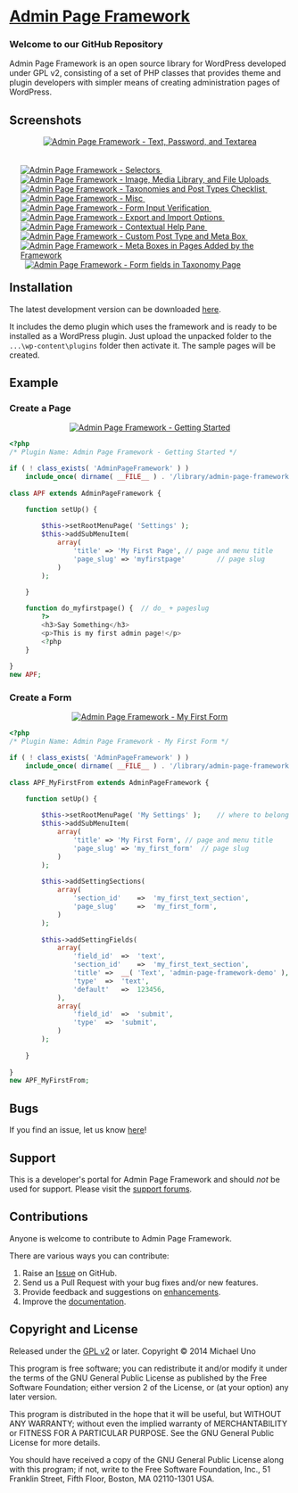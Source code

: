 # [Admin Page Framework](http://wordpress.org/plugins/admin-page-framework/) #

### Welcome to our GitHub Repository

Admin Page Framework is an open source library for WordPress developed under GPL v2, consisting of a set of PHP classes that provides theme and plugin developers with simpler means of creating administration pages of WordPress.

## Screenshots ##

<p align="center">
	<a href="https://lh6.googleusercontent.com/-bR-r0LvjXOQ/UtDfGRngfGI/AAAAAAAABfQ/P3pWFDgJR30/s0/admin_page_framework_v3.png" title="Admin Page Framework - Text, Password, and Textarea">
		<img src="https://lh6.googleusercontent.com/-bR-r0LvjXOQ/UtDfGRngfGI/AAAAAAAABfQ/P3pWFDgJR30/s600/admin_page_framework_v3.png" alt="Admin Page Framework - Text, Password, and Textarea" />
	</a>
</p>

<div style="margin:20px; float:left">
	<a href="https://lh5.googleusercontent.com/-LWGuI2UbX2I/UtDfIzl9VjI/AAAAAAAABgA/7VQzt3ilB4g/s0/admin_page_framework_v3_selectors.png" title="Admin Page Framework - Selectors">
		<img src="https://lh5.googleusercontent.com/-LWGuI2UbX2I/UtDfIzl9VjI/AAAAAAAABgA/7VQzt3ilB4g/s144/admin_page_framework_v3_selectors.png" alt="Admin Page Framework - Selectors" />
	</a>
	&nbsp;
	<a href="https://lh5.googleusercontent.com/-8AZyx8CRl0E/UtDfILtczJI/AAAAAAAABfw/ngiUiLKwnb8/s0/admin_page_framework_v3_files.png" title="Admin Page Framework - Image, Media Library, and File Uploads">
		<img src="https://lh5.googleusercontent.com/-8AZyx8CRl0E/UtDfILtczJI/AAAAAAAABfw/ngiUiLKwnb8/s144/admin_page_framework_v3_files.png" alt="Admin Page Framework - Image, Media Library, and File Uploads" />
	</a>
	&nbsp;
	<a href="https://lh4.googleusercontent.com/-D4EqxHNoZf8/UtDfHZbij7I/AAAAAAAABfg/SfAOl5WTKOU/s0/admin_page_framework_v3_checklist.png" title="Admin Page Framework - Taxonomies and Post Types Checklist">
		<img src="https://lh4.googleusercontent.com/-D4EqxHNoZf8/UtDfHZbij7I/AAAAAAAABfg/SfAOl5WTKOU/s144/admin_page_framework_v3_checklist.png" alt="Admin Page Framework - Taxonomies and Post Types Checklist" />
	</a>
	&nbsp;
	<a href="https://lh3.googleusercontent.com/-jhy50e9D6J0/UtDfIRoBq5I/AAAAAAAABf8/7Y4tRzZUSsc/s0/admin_page_framework_v3_misc.png" title="Admin Page Framework - Misc">
		<img src="https://lh3.googleusercontent.com/-jhy50e9D6J0/UtDfIRoBq5I/AAAAAAAABf8/7Y4tRzZUSsc/s144/admin_page_framework_v3_misc.png" alt="Admin Page Framework - Misc" />
	</a>
	&nbsp;
	<a href="https://lh4.googleusercontent.com/-MZUbpV_y9x8/UtDfI89MaWI/AAAAAAAABgI/Ji9ki25uHCU/s0/admin_page_framework_v3_verification.png" title="Admin Page Framework - Form Input Verification">
		<img src="https://lh4.googleusercontent.com/-MZUbpV_y9x8/UtDfI89MaWI/AAAAAAAABgI/Ji9ki25uHCU/s144/admin_page_framework_v3_verification.png" alt="Admin Page Framework - Form Input Verification" />
	</a>
	&nbsp;
	<a href="https://lh6.googleusercontent.com/-cmgLpnx3iIA/UtDfHZdsxvI/AAAAAAAABfk/BklgC-MnqWY/s0/admin_page_framework_v3_export_%2526_import.png" title="Admin Page Framework - Export and Import Options">
		<img src="https://lh6.googleusercontent.com/-cmgLpnx3iIA/UtDfHZdsxvI/AAAAAAAABfk/BklgC-MnqWY/s144/admin_page_framework_v3_export_%2526_import.png" alt="Admin Page Framework - Export and Import Options" />
	</a>
	&nbsp;
	<a href="https://lh5.googleusercontent.com/-YujIDW7LMdU/UtDfGcrDjrI/AAAAAAAABfM/EMA4NF3WgYU/s0/admin_page_framework_help_pane.png" title="Admin Page Framework - Contextual Help Pane">
		<img src="https://lh5.googleusercontent.com/-YujIDW7LMdU/UtDfGcrDjrI/AAAAAAAABfM/EMA4NF3WgYU/s144/admin_page_framework_help_pane.png" alt="Admin Page Framework - Contextual Help Pane" />
	</a>
	&nbsp;
	<a href="https://lh4.googleusercontent.com/-aTHPHWneQ9k/UtDfG26gXiI/AAAAAAAABgQ/w5JOtmOJ-4s/s0/admin_page_framework_meta_box_fields.png" title="Admin Page Framework - Custom Post Type and Meta Box">
		<img src="https://lh4.googleusercontent.com/-aTHPHWneQ9k/UtDfG26gXiI/AAAAAAAABgQ/w5JOtmOJ-4s/s144/admin_page_framework_meta_box_fields.png" alt="Admin Page Framework - Custom Post Type and Meta Box" />
	</a>
	&nbsp;
	<a href="https://lh4.googleusercontent.com/-AdR4hIv2Qz8/UtyrdfT-VYI/AAAAAAAABhE/3_rz0dVy7hw/s0/meta_boxes_in_pages.png" title="Admin Page Framework - Meta Boxes in Pages Added by the Framework">
		<img src="https://lh4.googleusercontent.com/-AdR4hIv2Qz8/UtyrdfT-VYI/AAAAAAAABhE/3_rz0dVy7hw/s144/meta_boxes_in_pages.png" alt="Admin Page Framework - Meta Boxes in Pages Added by the Framework" />
	</a>	
	&nbsp;
	<a href="https://lh6.googleusercontent.com/-FGum6Tjts9k/UtyrddRYdBI/AAAAAAAABhA/LvY_3wgkvyo/s0/form_fields_in_taxonomy_page.png" title="Admin Page Framework - Form fields in Taxonomy Page">
		<img src="https://lh6.googleusercontent.com/-FGum6Tjts9k/UtyrddRYdBI/AAAAAAAABhA/LvY_3wgkvyo/s144/form_fields_in_taxonomy_page.png" alt="Admin Page Framework - Form fields in Taxonomy Page" />
	</a>	
</div>

## Installation ##

The latest development version can be downloaded [here](https://github.com/michaeluno/admin-page-framework/archive/master.zip).

It includes the demo plugin which uses the framework and is ready to be installed as a WordPress plugin. Just upload the unpacked folder to the `...\wp-content\plugins` folder then activate it. The sample pages will be created.

## Example ##

### Create a Page

<p align="center">
	<a href="https://lh5.googleusercontent.com/-v-XvdGmQH1k/Uty9YC3kqwI/AAAAAAAABhk/Ti2R_i6JbhU/s0/my_first_page.png" title="Admin Page Framework - Getting Started">
		<img src="https://lh5.googleusercontent.com/-v-XvdGmQH1k/Uty9YC3kqwI/AAAAAAAABhk/Ti2R_i6JbhU/s400/my_first_page.png" alt="Admin Page Framework - Getting Started" />
	</a>
</p>

```PHP
<?php
/* Plugin Name: Admin Page Framework - Getting Started */ 

if ( ! class_exists( 'AdminPageFramework' ) )
    include_once( dirname( __FILE__ ) . '/library/admin-page-framework.min.php' );
    
class APF extends AdminPageFramework {

    function setUp() {
		
    	$this->setRootMenuPage( 'Settings' );	
		$this->addSubMenuItem(
			array(
				'title' => 'My First Page',	// page and menu title
				'page_slug' => 'myfirstpage'		// page slug
			)
		);
			
    }

    function do_myfirstpage() {  // do_ + pageslug
        ?>
        <h3>Say Something</h3>
        <p>This is my first admin page!</p>
        <?php   
    }
    
}
new APF;
```

### Create a Form

<p align="center">
	<a href="https://lh6.googleusercontent.com/-T5_iUiJAlR8/Uty9YKlpkzI/AAAAAAAABhg/8mcpt6h_XHU/s0/my_first_form.png" title="Admin Page Framework - My First Form">
		<img src="https://lh6.googleusercontent.com/-T5_iUiJAlR8/Uty9YKlpkzI/AAAAAAAABhg/8mcpt6h_XHU/s400/my_first_form.png" alt="Admin Page Framework - My First Form" />
	</a>
</p>

```PHP
<?php
/* Plugin Name: Admin Page Framework - My First Form */ 

if ( ! class_exists( 'AdminPageFramework' ) )
    include_once( dirname( __FILE__ ) . '/library/admin-page-framework.min.php' );
    
class APF_MyFirstFrom extends AdminPageFramework {

    function setUp() {
		
    	$this->setRootMenuPage( 'My Settings' );	// where to belong
		$this->addSubMenuItem(
			array(
				'title' => 'My First Form',	// page and menu title
				'page_slug' => 'my_first_form'	// page slug
			)
		);
			
		$this->addSettingSections(	
			array(
				'section_id'	=>	'my_first_text_section',	
				'page_slug'		=>	'my_first_form',	
			)
		);
		
		$this->addSettingFields(
			array(	
				'field_id'	=>	'text',
				'section_id'	=>	'my_first_text_section',
				'title'	=>	__( 'Text', 'admin-page-framework-demo' ),
				'type'	=>	'text',
				'default'	=>	123456,
			),
			array(	
				'field_id'	=>	'submit',
				'type'	=>	'submit',
			)
		);
		
    }
    
}
new APF_MyFirstFrom;
```

## Bugs ##
If you find an issue, let us know [here](https://github.com/michaeluno/admin-page-framework/issues)!

## Support ##
This is a developer's portal for Admin Page Framework and should _not_ be used for support. Please visit the [support forums](http://wordpress.org/support/plugin/admin-page-framework).

## Contributions ##
Anyone is welcome to contribute to Admin Page Framework.

There are various ways you can contribute:

1. Raise an [Issue](https://github.com/michaeluno/admin-page-framework/issues) on GitHub.
2. Send us a Pull Request with your bug fixes and/or new features.
3. Provide feedback and suggestions on [enhancements](https://github.com/michaeluno/admin-page-framework/issues?direction=desc&labels=Enhancement&page=1&sort=created&state=open).
4. Improve the [documentation](https://github.com/michaeluno/admin-page-framework/blob/master/documentation_guideline.md).

## Copyright and License ##
Released under the [GPL v2](license.txt) or later.
Copyright © 2014 Michael Uno

This program is free software; you can redistribute it and/or modify
it under the terms of the GNU General Public License as published by
the Free Software Foundation; either version 2 of the License, or
(at your option) any later version.

This program is distributed in the hope that it will be useful,
but WITHOUT ANY WARRANTY; without even the implied warranty of
MERCHANTABILITY or FITNESS FOR A PARTICULAR PURPOSE.  See the
GNU General Public License for more details.

You should have received a copy of the GNU General Public License along
with this program; if not, write to the Free Software Foundation, Inc.,
51 Franklin Street, Fifth Floor, Boston, MA 02110-1301 USA.

